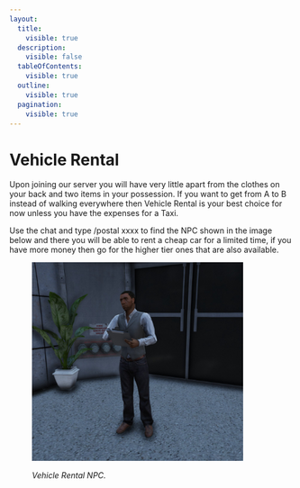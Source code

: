 ```yaml
---
layout:
  title:
    visible: true
  description:
    visible: false
  tableOfContents:
    visible: true
  outline:
    visible: true
  pagination:
    visible: true
---
```


# Vehicle Rental

Upon joining our server you will have very little apart from the clothes on your back and two items in your possession. If you want to get from A to B instead of walking everywhere then Vehicle Rental is your best choice for now unless you have the expenses for a Taxi.

Use the chat and type /postal xxxx to find the NPC shown in the image below and there you will be able to rent a cheap car for a limited time, if you have more money then go for the higher tier ones that are also available.&#x20;

<figure><img src="../../../.gitbook/assets/vehicle rental.jpg" alt="" width="375"><figcaption><p><em>Vehicle Rental NPC.</em></p></figcaption></figure>
